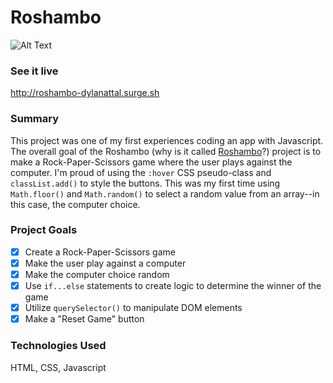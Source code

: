 # Roshambo

![Alt Text](https://github.com/DylanAttal/roshambo/blob/master/giphy-roshambo.gif)

### See it live
http://roshambo-dylanattal.surge.sh

### Summary

This project was one of my first experiences coding an app with Javascript. The overall goal of the Roshambo (why is it called [Roshambo](https://teachinghistory.org/history-content/ask-a-historian/23932)?) project is to make a Rock-Paper-Scissors game where the user plays against the computer. I'm proud of using the `:hover` CSS pseudo-class and `classList.add()` to style the buttons. This was my first time using `Math.floor()` and `Math.random()` to select a random value from an array--in this case, the computer choice.

### Project Goals

- [x] Create a Rock-Paper-Scissors game
- [x] Make the user play against a computer
- [x] Make the computer choice random
- [x] Use `if...else` statements to create logic to determine the winner of the game
- [x] Utilize `querySelector()` to manipulate DOM elements
- [X] Make a "Reset Game" button

### Technologies Used

HTML, CSS, Javascript
